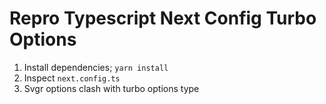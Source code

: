 # Repro Typescript Next Config Turbo Options

1. Install dependencies; `yarn install`
2. Inspect `next.config.ts`
3. Svgr options clash with turbo options type
